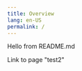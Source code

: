 ```yaml
---
title: Overview
lang: en-US
permalink: /
---
```


Hello from README.md

<RouterLink to="./test2">
  Link to page "test2"
</RouterLink>
